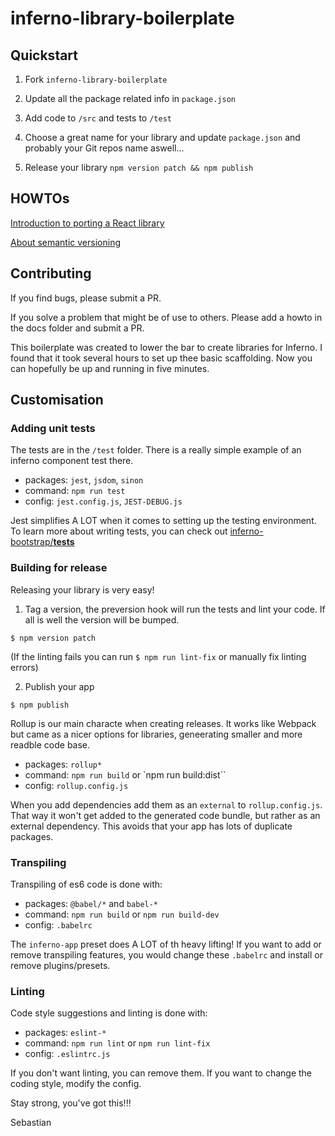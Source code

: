# inferno-library-boilerplate


## Quickstart

1. Fork `inferno-library-boilerplate`

2. Update all the package related info in `package.json`

3. Add code to `/src` and tests to `/test`

4. Choose a great name for your library and update `package.json` and probably your Git repos name aswell...

5. Release your library `npm version patch && npm publish`

## HOWTOs

[Introduction to porting a React library](./howto/porting_react_library.md)

[About semantic versioning](https://docs.npmjs.com/about-semantic-versioning)

## Contributing

If you find bugs, please submit a PR.

If you solve a problem that might be of use to others. Please add a howto in the docs folder and submit a PR.

This boilerplate was created to lower the bar to create libraries for Inferno. I found that it took several hours to set up thee basic scaffolding. Now you can hopefully be up and running in five minutes.

## Customisation

### Adding unit tests

The tests are in the `/test` folder. There is a really simple example of an inferno component test there.

- packages: `jest`, `jsdom`, `sinon`
- command: `npm run test`
- config: `jest.config.js`, `JEST-DEBUG.js`

Jest simplifies A LOT when it comes to setting up the testing environment. To learn more about writing tests, you can check out [inferno-bootstrap/__tests__](https://github.com/jhsware/inferno-bootstrap/tree/master/__test__)

### Building for release

Releasing your library is very easy! 

1. Tag a version, the preversion hook will run the tests and lint your code. If all is well the version will be bumped.

  `$ npm version patch`

  (If the linting fails you can run `$ npm run lint-fix` or manually fix linting errors)

2. Publish your app

  `$ npm publish`

Rollup is our main characte when creating releases. It works like Webpack but came as a nicer options for libraries, geneerating smaller and more readble code base.

- packages: `rollup*`
- command: `npm run build` or `npm run build:dist``
- config: `rollup.config.js`

When you add dependencies add them as an `external` to `rollup.config.js`. That way it won't get added to the generated code bundle, but rather as an external dependency. This avoids that your app has lots of duplicate packages.

### Transpiling

Transpiling of es6 code is done with:

- packages: `@babel/*` and `babel-*`
- command: `npm run build` or `npm run build-dev`
- config: `.babelrc`

The `inferno-app` preset does A LOT of th heavy lifting! If you want to add or remove transpiling features, you would change these `.babelrc` and install or remove plugins/presets.

### Linting

Code style suggestions and linting is done with:

- packages: `eslint-*`
- command: `npm run lint` or `npm run lint-fix`
- config: `.eslintrc.js`

If you don't want linting, you can remove them. If you want to change the coding style, modify the config.

Stay strong, you've got this!!!

Sebastian
